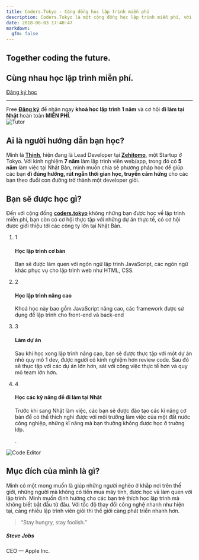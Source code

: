 ```yaml
---
title: Coders.Tokyo - Cộng đồng học lập trình miễn phí
description: Coders.Tokyo là một cộng đồng học lập trình miễn phí, với mong muốn tất cả mọi người ở khắp nơi trên thế giới được học lập trình miễn phí.
date: 2018-06-03 17:40:47
markdown:
  gfm: false
---
```

<div class="main-container">
  <section class="cover height-80 text-center">
    <div class="container pos-vertical-center">
      <div class="row">
        <div class="col-md-6 col-lg-8">
          <h1 class="color--primary">Together coding the future.</h1>
          <h2 class="h1">Cùng nhau học lập trình miễn phí.</h2>
          <a class="btn btn--primary type--uppercase"
            href="http://bit.ly/coders-tokyo-signup"
            target="_blank">
            <span class="btn__text">
              Đăng ký học
            </span>
          </a>
          <!--end of modal instance-->
        </div>
      </div>
      <!--end of row-->
    </div>
    <!--end of container-->
  </section>

  <section class="cta cta-4 space--xxs unpad--bottom">
    <div class="container">
      <div class="row">
        <div class="col-md-12 text-center">
          <hr>
          <span class="label label--inline">Free</span>
          <span><a href="http://bit.ly/coders-tokyo-signup" target="_blank"><b>Đăng ký</b></a> để nhận ngay <b class="color--primary-2">khoá học lập trình 1 năm</b> và cơ hội <b class="color--primary-2">đi làm tại Nhật</b> hoàn toàn <b class="color--primary-2">MIỄN PHÍ</b>.</span>
        </div>
      </div>
      <!--end of row-->
    </div>
    <!--end of container-->
  </section>

  <section class="switchable switchable--switch feature-large">
    <div class="container">
      <div class="row justify-content-around">
        <div class="col-md-6 col-12 text-center">
          <img alt="Tutor" class="border--round box-shadow-wide" src="/images/me.jpg" />
          <!--end video cover-->
        </div>
        <div class="col-md-6 col-lg-5">
          <div class="switchable__text">
            <h2>Ai là người hướng dẫn bạn học?</h2>
            <p class="lead">
              Mình là <a href="https://www.facebook.com/nhim175" target="_blank"><b>Thịnh</b></a>, hiện đang là Lead Developer tại <a href="https://www.zehitomo.com/en" target="_blank"><b>Zehitomo</b></a>, một Startup ở Tokyo. Với kinh nghiệm <b class="color--primary-2">7 năm</b> làm lập trình viên web/app, trong đó có <b class="color--primary-2">5 năm</b> làm việc tại Nhật Bản, mình muốn chia sẻ phương pháp học để giúp các bạn <b class="color--primary-2">đi đúng hướng, rút ngắn thời gian học, truyền cảm hứng</b> cho các bạn theo đuổi con đường trở thành một developer giỏi.
            </p>
          </div>
        </div>
      </div>
      <!--end of row-->
    </div>
    <!--end of container-->
  </section>

  <section class="bg--secondary">
    <div class="container">
      <div class="row justify-content-center pb-5">
        <div class="col-md-8">
          <h2 class="text-center">Bạn sẽ được học gì?</h2>
          <p class="lead">
            Đến với cộng đồng <a href="https://www.facebook.com/coders.tokyo" target="_blank"><b>coders.tokyo</b></a> không những bạn được học về lập trình miễn phí, bạn còn có cơ hội thực tập với những dự án thực tế, có cơ hội được giới thiệu tới các công ty lớn tại Nhật Bản.
          </p>
        </div>
      </div>
      <div class="row justify-content-between">
        <div class="col-md-6 col-lg-5">
          <ol class="process-3">
            <li class="process_item">
              <div class="process__number">
                <span>1</span>
              </div>
              <div class="process__body">
                <h4>Học lập trình cơ bản</h4>
                <p>
                  Bạn sẽ được làm quen với ngôn ngữ lập trình JavaScript, các ngôn ngữ khác phục vụ cho lập trình web như HTML, CSS.
                </p>
              </div>
            </li>
            <li class="process_item">
              <div class="process__number">
                <span>2</span>
              </div>
              <div class="process__body">
                <h4>Học lập trình nâng cao</h4>
                <p>
                  Khoá học này bao gồm JavaScript nâng cao, các framework được sử dụng để lập trình cho front-end và back-end
                </p>
              </div>
            </li>
            <li class="process_item">
              <div class="process__number">
                <span>3</span>
              </div>
              <div class="process__body">
                <h4>Làm dự án</h4>
                <p>
                  Sau khi học xong lập trình nâng cao, bạn sẽ được thực tập với một dự án nhỏ quy mô 1 dev, được người có kinh nghiệm hơn review code. Sau đó sẽ thực tập với các dự án lớn hơn, sát với công việc thực tế hơn và quy mô team lớn hơn.
                </p>
              </div>
            </li>
            <li class="process_item">
              <div class="process__number">
                <span>4</span>
              </div>
              <div class="process__body">
                <h4>Học các kỹ năng để đi làm tại Nhật</h4>
                <p>
                  Trước khi sang Nhật làm việc, các bạn sẽ được đào tạo các kĩ năng cơ bản để có thể thích nghi được với môi trường làm việc của một đất nước công nghiệp, những kĩ năng mà bạn thường không được học ở trường lớp.
                </p>.
              </div>
            </li>
          </ol>
        </div>
        <div class="col-md-6 hidden-xs text-center">
          <img alt="Code Editor" src="/images/code-editor.svg" class="border--round box-shadow-wide" />
        </div>
      </div>
      <!--end of row-->
    </div>
  </section>

  <section class="pb-0">
    <div class="container">
      <div class="row justify-content-center pb-5">
        <div class="col-md-8">
          <h2 class="text-center">Mục đích của mình là gì?</h2>
          <p class="lead">
            Mình có một mong muốn là giúp những người nghèo ở khắp nơi trên thế giới, những người mà không có tiền mua máy tính, được học và làm quen với lập trình. Mình muốn định hướng cho các bạn trẻ thích học lập trình mà không biết bắt đầu từ đâu. Với tốc độ thay đổi công nghệ nhanh như hiện tại, càng nhiều lập trình viên giỏi thì thế giới càng phát triển nhanh hơn.
          </p>
          <div class="testimonial text-center">
            <blockquote>
                “Stay hungry, stay foolish.”
            </blockquote>
            <h5>Steve Jobs</h5>
            <span>CEO — Apple Inc.</span>
          </div>
        </div>
      </div>
    </div>
  </section>
</div>
